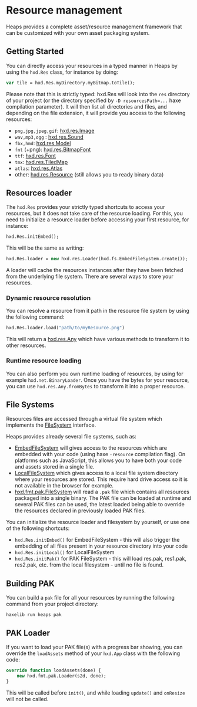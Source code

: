 # Resource management

Heaps provides a complete asset/resource management framework that can be customized with your own asset packaging system.

## Getting Started

You can directly access your resources in a typed manner in Heaps by using the `hxd.Res` class, for instance by doing:

```haxe
var tile = hxd.Res.myDirectory.myBitmap.toTile();
```

Please note that this is strictly typed: hxd.Res will look into the `res` directory of your project (or the directory specified by `-D resourcesPath=...` haxe compilation parameter). It will then list all directories and files, and depending on the file extension, it will provide you access to the following resources:

 * `png,jpg,jpeg,gif`: [hxd.res.Image](https://github.com/ncannasse/heaps/blob/master/hxd/res/Image.hx)
 * `wav,mp3,ogg` : [hxd.res.Sound](https://github.com/ncannasse/heaps/blob/master/hxd/res/Sound.hx)
 * `fbx,hmd`: [hxd.res.Model](https://github.com/ncannasse/heaps/blob/master/hxd/res/Model.hx)
 * `fnt` (+png): [hxd.res.BitmapFont](https://github.com/ncannasse/heaps/blob/master/hxd/res/BitmapFont.hx)
 * `ttf`: [hxd.res.Font](https://github.com/ncannasse/heaps/blob/master/hxd/res/Font.hx)
 * `tmx`: [hxd.res.TiledMap](https://github.com/ncannasse/heaps/blob/master/hxd/res/TiledMap.hx)
 * `atlas`: [hxd.res.Atlas](https://github.com/ncannasse/heaps/blob/master/hxd/res/Atlas.hx)
 * other: [hxd.res.Resource](https://github.com/ncannasse/heaps/blob/master/hxd/res/Resource.hx) (still allows you to ready binary data)


## Resources loader

The `hxd.Res` provides your strictly typed shortcuts to access your resources, but it does not take care of the resource loading. For this, you need to initialize a resource loader before accessing your first resource, for instance:

```haxe
hxd.Res.initEmbed();
```

This will be the same as writing:

```haxe
hxd.Res.loader = new hxd.res.Loader(hxd.fs.EmbedFileSystem.create());
```

A loader will cache the resources instances after they have been fetched from the underlying file system. There are several ways to store your resources.

### Dynamic resource resolution

You can resolve a resource from it path in the resource file system by using the following command:

```haxe
hxd.Res.loader.load("path/to/myResource.png")
```

This will return a [hxd.res.Any](https://github.com/ncannasse/heaps/blob/master/hxd/res/Any.hx) which have various methods to transform it to other resources.

### Runtime resource loading

You can also perform you own runtime loading of resources, by using for example `hxd.net.BinaryLoader`.
Once you have the bytes for your resource, you can use `hxd.res.Any.fromBytes` to transform it into a proper resource.

## File Systems

Resources files are accessed through a virtual file system which implements the [FileSystem](https://github.com/ncannasse/heaps/blob/master/hxd/fs/FileSystem.hx) interface.

Heaps provides already several file systems, such as:

 * [EmbedFileSystem](https://github.com/ncannasse/heaps/blob/master/hxd/fs/EmbedFileSystem.hx) will gives access to the resources which are embedded with your code (using haxe `-resource` compilation flag). On platforms such as JavaScript, this allows you to have both your code and assets stored in a single file.
 * [LocalFileSystem](https://github.com/ncannasse/heaps/blob/master/hxd/fs/LocalFileSystem.hx) which gives access to a local file system directory where your resources are stored. This require hard drive access so it is not available in the browser for example.
 * [hxd.fmt.pak.FileSystem](https://github.com/ncannasse/heaps/blob/master/hxd/fmt/pak/FileSystem.hx) will read a `.pak` file which contains all resources packaged into a single binary. The PAK file can be loaded at runtime and several PAK files can be used, the latest loaded being able to override the resources declared in previously loaded PAK files.

You can initialize the resource loader and filesystem by yourself, or use one of the following shortcuts:

 * `hxd.Res.initEmbed()` for EmbedFileSystem - this will also trigger the embedding of all files present in your resource directory into your code
 * `hxd.Res.initLocal()` for LocalFileSystem
 * `hxd.Res.initPak()` for PAK FileSystem - this will load res.pak, res1.pak, res2.pak, etc. from the local filesystem - until no file is found.

## Building PAK

You can build a `pak` file for all your resources by running the following command from your project directory:

```
haxelib run heaps pak
```

## PAK Loader

If you want to load your PAK file(s) with a progress bar showing, you can override the `loadAssets` method of your `hxd.App` class with the following code:

```haxe
override function loadAssets(done) {
    new hxd.fmt.pak.Loader(s2d, done);
}
```

This will be called before `init()`, and while loading `update()` and `onResize` will not be called.

